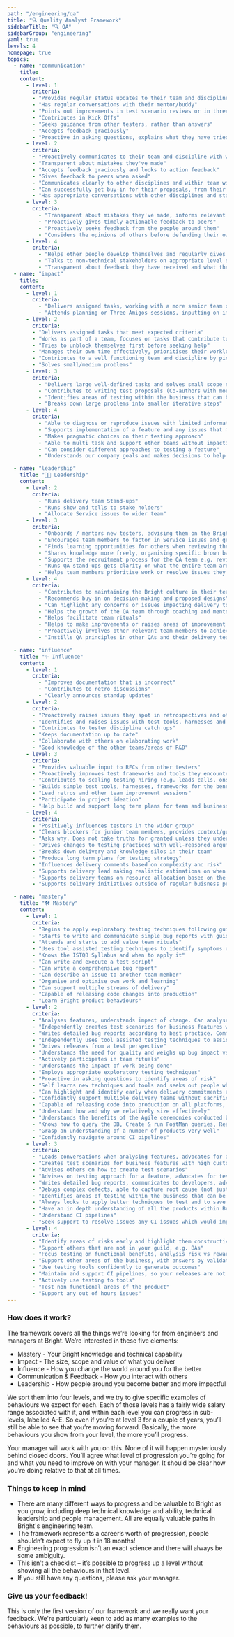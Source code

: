 ```yaml
---
path: "/engineering/qa"
title: "🔍 Quality Analyst Framework"
sidebarTitle: "🔍 QA"
sidebarGroup: "engineering"
yaml: true
levels: 4
homepage: true
topics:
  - name: "communication"
    title:
    content:
      - level: 1
        criteria:
        - "Provides regular status updates to their team and discipline"
        - "Has regular conversations with their mentor/buddy"
        - "Points out improvements in test scenario reviews or in three amigo sessions"
        - "Contributes in Kick Offs"
        - "Seeks guidance from other testers, rather than answers"
        - "Accepts feedback graciously"
        - "Proactive in asking questions, explains what they have tried so far and why that hasn’t worked"
      - level: 2
        criteria:
        - "Proactively communicates to their team and discipline with what they are working on, why they are doing it, how it's going and when they need help"
        - "Transparent about mistakes they've made"
        - "Accepts feedback graciously and looks to action feedback"
        - "Gives feedback to peers when asked"
        - "Communicates clearly to other disciplines and within team with little need for clarification"
        - "Can successfully get buy-in for their proposals, from their team"
        - "Has appropriate conversations with other disciplines and stakeholders during a ticket lifecycle"
      - level: 3
        criteria:
          - "Transparent about mistakes they've made, informs relevant people as soon as possible."
          - "Proactively gives timely actionable feedback to peers"
          - "Proactively seeks feedback from the people around them"
          - "Considers the opinions of others before defending their own"
      - level: 4
        criteria:
          - "Helps other people develop themselves and regularly gives insightful, useful feedback to those around them"
          - "Talks to non-technical stakeholders on appropriate level of abstraction"
          - "Transparent about feedback they have received and what they are going to do differently"
  - name: "impact"
    title:
    content:
      - level: 1
        criteria:
          - "Delivers assigned tasks, working with a more senior team or discipline member, and able to take feedback to improve their work"
          - "Attends planning or Three Amigos sessions, inputting on improving quality early and can identify simple risks"
      - level: 2
        criteria:
        - "Delivers assigned tasks that meet expected criteria"
        - "Works as part of a team, focuses on tasks that contribute to team goals"
        - "Tries to unblock themselves first before seeking help"
        - "Manages their own time effectively, prioritises their workload well, on time for meetings, aware when blocking others and takes appropriate steps to unblock themselves or their team mates"
        - "Contributes to a well functioning team and discipline by picking ups tasks that need to be done to unblock.  Pairs with others if unable to complete task alone"
        - "Solves small/medium problems"
      - level: 3
        criteria:
          - "Delivers large well-defined tasks and solves small scope not-well-defined problems"
          - "Contributes to writing test proposals (Co-authors with more experienced Engineer)"
          - "Identifies areas of testing within the business that can be improved and suggests improvements"
          - "Breaks down large problems into smaller iterative steps"
      - level: 4
        criteria:
          - "Able to diagnose or reproduce issues with limited information"
          - "Supports implementation of a feature and any issues that may arise from it"
          - "Makes pragmatic choices on their testing approach"
          - "Able to multi task and support other teams without impacting quality"
          - "Can consider different approaches to testing a feature"
          - "Understands our company goals and makes decisions to help support the bigger picture"

  - name: "leadership"
    title: "👩‍💼 Leadership"
    content:
      - level: 2
        criteria:
          - "Runs delivery team Stand-ups"
          - "Runs show and tells to stake holders"
          - "Allocate Service issues to wider team"
      - level: 3
        criteria:
          - "Onboards / mentors new testers, advising them on the Bright culture"
          - "Encourages team members to factor in Service issues and gets them resolved"
          - "Finds learning opportunities for others when reviewing their work and follows it up"
          - "Shares knowledge more freely, organising specific brown bags or workshops"
          - "Supports the recruitment process for the QA team e.g. reviewing CVs, attending interviews, feedback on candidates"
          - "Runs QA stand-ups gets clarity on what the entire team are working on"
          - "Helps team members prioritise work or resolve issues they may have"
      - level: 4
        criteria:
          - "Contributes to maintaining the Bright culture in their team, helping new joiners"
          - "Recommends buy-in on decision-making and proposed designs"
          - "Can highlight any concerns or issues impacting delivery to senior stakeholders" 
          - "Helps the growth of the QA team through coaching and mentoring"
          - "Helps facilitate team rituals"
          - "Helps to make improvements or raises areas of improvement to benefit the team"
          - "Proactively involves other relevant team members to achieve a goal"
          - "Instills QA principles in other QAs and their delivery team"

  - name: "influence"
    title: "✨ Influence"
    content:
      - level: 1
        criteria:
          - "Improves documentation that is incorrect"
          - "Contributes to retro discussions"
          - "Clearly announces standup updates"
      - level: 2
        criteria:
        - "Proactively raises issues they spot in retrospectives and other team improvement sessions"
        - "Identifies and raises issues with test tools, harnesses and frameworks used"
        - "Contributes to tester discipline catch ups"
        - "Keeps documentation up to date"
        - "Collaborate with others on elaborating work"
        - "Good knowledge of the other teams/areas of R&D"
      - level: 3
        criteria:
        - "Provides valuable input to RFCs from other testers"
        - "Proactively improves test frameworks and tools they encounter, 'this doesn't make sense, I'm going to do something about it'"
        - "Contributes to scaling testing hiring (e.g. leads calls, onsite interviews)"
        - "Builds simple test tools, harnesses, frameworks for the benefit of all testers"
        - "Lead retros and other team improvement sessions"
        - "Participate in project ideation"
        - "Help build and support long term plans for team and business"
      - level: 4
        criteria:
        - "Positively influences testers in the wider group"
        - "Clears blockers for junior team members, provides context/guidance, or knows how to escalate"
        - "Asks why. Does not take truths for granted unless they understand exactly where they are coming from (especially with regards to regulation, compliance, etc)"
        - "Drives changes to testing practices with well-reasoned arguments and a 'strong opinion, weakly held' mentality"
        - "Breaks down delivery and knowledge silos in their team"
        - "Produce long term plans for testing strategy"
        - "Influences delivery comments based on complexity and risk"
        - "Supports delivery lead making realistic estimations on when features will be released"
        - "Supports delivery teams on resource allocation based on the strength of the team and their personalities"
        - "Supports delivery initiatives outside of regular buisness prioritisation"

  - name: "mastery"
    title: "🛠️ Mastery"
    content:
      - level: 1
        criteria:
        - "Begins to apply exploratory testing techniques following guidance and training materials"
        - "Starts to write and communicate simple bug reports with guidance"
        - "Attends and starts to add value team rituals"
        - "Uses tool assisted testing techniques to identify symptoms of bugs"
        - "Knows the ISTQB Syllabus and when to apply it"
        - "Can write and execute a test script"
        - "Can write a comprehensive bug report"
        - "Can describe an issue to another team member"
        - "Organise and optimise own work and learning"
        - "Can support multiple streams of delivery"
        - "Capable of releasing code changes into production"
        - "Learn Bright product behaviours"
      - level: 2
        criteria:
        - "Analyses features, understands impact of change. Can analyse what areas will be affected by a change"
        - "Independently creates test scenarios for business features with high customer visibility and medium business risk"
        - "Writes detailed bug reports according to best practice. Communicates clearly to the engineers with little need for clarification"
        - "Independently uses tool assisted testing techniques to assist in determining a bug’s root cause, e.g. Kibana, Webtools, console logs"
        - "Drives releases from a test perspective"
        - "Understands the need for quality and weighs up bug impact vs feature impact to assist release decisions"
        - "Actively participates in team rituals"
        - "Understands the impact of work being done"
        - "Employs appropriate exploratory testing techniques"
        - "Proactive in asking questions to identify areas of risk"
        - "Self learns new techniques and tools and seeks out people who can assist them"
        - "Can highlight and identify early when delivery commitments are slipping"
        - "Confidently support multiple delivery teams without sacrificing quality"
        - "Capable of releasing code into production on all platforms, web and mobile"
        - "Understand how and why we relatively size effectively"
        - "Understands the benefits of the Agile ceremonies conducted by the team and business"
        - "Knows how to query the DB, Create & run PostMan queries, Read and understand console outputs and error logs"
        - "Grasp an understanding of a number of products very well"
        - "Confidently navigate around CI pipelines"
      - level: 3
        criteria:
        - "Leads conversations when analysing features, advocates for acceptance criteria to be included (Example: advocates for accessibility acceptance criteria to be included in a front-end story)"
        - "Creates test scenarios for business features with high customer visibility and high business risk."
        - "Advises others on how to create test scenarios"
        - "Advises on testing approach for a feature, advocates for testing lower down the test pyramid (Example: pushes testing of some acceptance criteria down into the unit tests, works with developers to help that happen)"
        - "Writes detailed bug reports, communicates to developers, advocates for fixes, contributes to defining best practice"
        - "Debugs complex defects, able to capture root cause (not just symptoms)"
        - "Identifies areas of testing within the business that can be improved and suggests improvements"
        - "Always looks to apply better techniques to test and to save on manual effort"
        - "Have an in depth understanding of all the products within Bright"
        - "Understand CI pipelines"
        - "Seek support to resolve issues any CI issues which would impact your release"
      - level: 4
        criteria:
        - "Identify areas of risks early and highlight them constructively"
        - "Support others that are not in your guild, e.g. BAs"
        - "Focus testing on functional benefits, analysis risk vs reward"
        - "Support other areas of the business, with answers by validating assumptions quickly"
        - "Use testing tools confidently to generate outcomes"
        - "Maintain and support CI pipelines, so your releases are not impacted"
        - "Actively use testing to tools"
        - "Test non functional areas of the product"
        - "Support any out of hours issues"
---
```


### How does it work?
The framework covers all the things we’re looking for from engineers and managers at Bright.
We’re interested in these five elements:
- Mastery - Your Bright knowledge and technical capability
- Impact - The size, scope and value of what you deliver
- Influence - How you change the world around you for the better
- Communication & Feedback - How you interact with others
- Leadership - How people around you become better and more impactful

We sort them into four levels, and we try to give specific examples of behaviours we expect for each. Each of those levels has a fairly wide salary range associated with it, and within each level you can progress in sub-levels, labelled A–E. So even if you’re at level 3 for a couple of years, you’ll still be able to see that you’re moving forward. Basically, the more behaviours you show from your level, the more you’ll progress.

Your manager will work with you on this. None of it will happen mysteriously behind closed doors. You’ll agree what level of progression you’re going for and what you need to improve on with your manager. It should be clear how you’re doing relative to that at all times.

### Things to keep in mind
- There are many different ways to progress and be valuable to Bright as you grow, including deep technical knowledge and ability, technical leadership and people management. All are equally valuable paths in Bright's engineering team.
- The framework represents a career’s worth of progression, people shouldn’t expect to fly up it in 18 months!
- Engineering progression isn’t an exact science and there will always be some ambiguity.
- This isn’t a checklist – it’s possible to progress up a level without showing all the behaviours in that level.
- If you still have any questions, please ask your manager.

### Give us your feedback!
This is only the first version of our framework and we really want your feedback.
We're particularly keen to add as many examples to the behaviours as possible, to further clarify them.